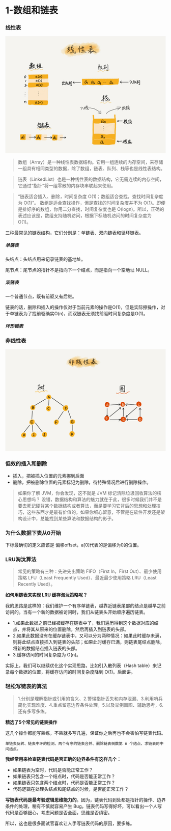 # 1-数组和链表

### 线性表

![线性表](/BeautyOfAlgorithmDataStructures/Resources/1-Array-LinkedList-beauty-01.png)

> 数组（Array）是一种线性表数据结构。它用一组连续的内存空间，来存储一组具有相同类型的数据，除了数组，链表、队列、栈等也是线性表结构。

> 链表（LinkedList）也是一种线性表的数据结构，它无需连续的内存空间，它通过“指针”将一组零散的内存块串联起来使用。

> “链表适合插入、删除，时间复杂度 O(1)；数组适合查找，查找时间复杂度为 O(1)”。
> 数组是适合查找操作，但是查找的时间复杂度并不为 O(1)。即便是排好序的数组，你用二分查找，时间复杂度也是 O(logn)。所以，正确的表述应该是，数组支持随机访问，根据下标随机访问的时间复杂度为 O(1)。

三种最常见的链表结构，它们分别是：单链表、双向链表和循环链表。

##### 单链表

头结点：头结点用来记录链表的基地址。

尾节点：尾节点的指针不是指向下一个结点，而是指向一个空地址 NULL。

##### 双链表

一个普通节点，既有前驱又有后继。

链表的话，删除和插入的操作仅对于当前元素的操作是O(1)，但是实际擦操作，对于单链表为了找前驱确实O(n)，而双链表无须找前驱时间复杂度是O(1)。

##### 环形链表

### 非线性表

![非线性表](/BeautyOfAlgorithmDataStructures/Resources/1-Array-LinkedList-beauty-02.png)

### 低效的插入和删除

- 插入，把被插入位置的元素挪到后面
- 删除，把被删除位置的元素标记为删除，待特殊情况后进行删除操作。

> 如果你了解 JVM，你会发现，这不就是 JVM 标记清除垃圾回收算法的核心思想吗？
> 没错，数据结构和算法的魅力就在于此，很多时候我们并不是要去死记硬背某个数据结构或者算法，而是要学习它背后的思想和处理技巧，这些东西才是最有价值的。如果你细心留意，不管是在软件开发还是架构设计中，总能找到某些算法和数据结构的影子。

### 为什么数据下表从0开始

下标最确切的定义应该是  偏移offset，a[0]代表的是偏移为0的位置。

### LRU淘汰算法
> 常见的策略有三种：先进先出策略 FIFO（First In，First Out）、最少使用策略 LFU（Least Frequently Used）、最近最少使用策略 LRU（Least Recently Used）。

**如何用链表来实现 LRU 缓存淘汰策略呢？**

我的思路是这样的：我们维护一个有序单链表，越靠近链表尾部的结点是越早之前访问的。当有一个新的数据被访问时，我们从链表头开始顺序遍历链表。

- 1.如果此数据之前已经被缓存在链表中了，我们遍历得到这个数据对应的结点，并将其从原来的位置删除，然后再插入到链表的头部。
- 2.如果此数据没有在缓存链表中，又可以分为两种情况：如果此时缓存未满，则将此结点直接插入到链表的头部；如果此时缓存已满，则链表尾结点删除，将新的数据结点插入链表的头部。
- 3.缓存访问的时间复杂度为 O(n)。

实际上，我们可以继续优化这个实现思路，比如引入散列表（Hash table）来记录每个数据的位置，将缓存访问的时间复杂度降到 O(1)。后面讲。

### 轻松写链表的算法

> 1.分别是理解指针或引用的含义、2.警惕指针丢失和内存泄漏、3.利用哨兵简化实现难度、4.重点留意边界条件处理，5.以及举例画图、辅助思考，6.还有多写多练。

**精选了5个常见的链表操作**

这几个操作都能写熟练，不熟就多写几遍，保证你之后再也不会害怕写链表代码。

`单链表反转、链表中环的检测、两个有序的链表合并、删除链表倒数第 n 个结点、求链表的中间结点。`

**我经常用来检查链表代码是否正确的边界条件有这样几个：**
- 如果链表为空时，代码是否能正常工作？
- 如果链表只包含一个结点时，代码是否能正常工作？
- 如果链表只包含两个结点时，代码是否能正常工作？
- 代码逻辑在处理头结点和尾结点的时候，是否能正常工作？

**写链表代码是最考验逻辑思维能力的**。因为，链表代码到处都是指针的操作、边界条件的处理，稍有不慎就容易产生 Bug。链表代码写得好坏，可以看出一个人写代码是否够细心，考虑问题是否全面，思维是否缜密。

所以，这也是很多面试官喜欢让人手写链表代码的原因，要多练。
